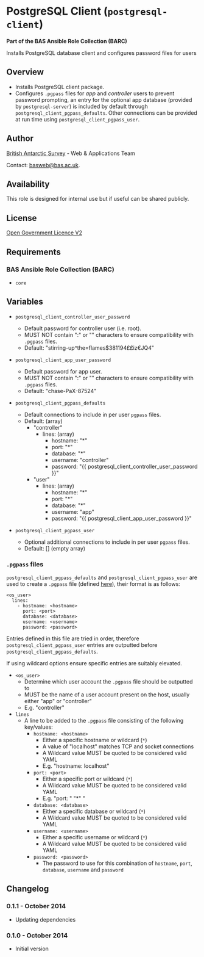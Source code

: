 # PostgreSQL Client (`postgresql-client`)

**Part of the BAS Ansible Role Collection (BARC)**

Installs PostgreSQL database client and configures password files for users
## Overview

* Installs PostgreSQL client package.
* Configures `.pgpass` files for *app* and *controller* users to prevent password prompting, an entry for the optional app database (provided by `postgresql-server`) is included by default through `postgresql_client_pgpass_defaults`. Other connections can be provided at run time using `postgresql_client_pgpass_user`.

## Author

[British Antarctic Survey](http://www.antarctica.ac.uk) - Web & Applications Team

Contact: [basweb@bas.ac.uk](mailto:basweb@bas.ac.uk).

## Availability

This role is designed for internal use but if useful can be shared publicly.

## License

[Open Government Licence V2](https://www.nationalarchives.gov.uk/doc/open-government-licence/version/2/)

## Requirements

### BAS Ansible Role Collection (BARC)

* `core`

## Variables

* `postgresql_client_controller_user_password`
    * Default password for controller user (i.e. root).
    * MUST NOT contain ":" or "\" characters to ensure compatibility with `.pgpass` files.
    * Default: "stirring-up^the=flames$381194££iz€JQ4"

* `postgresql_client_app_user_password`
    * Default password for app user.
    * MUST NOT contain ":" or "\" characters to ensure compatibility with `.pgpass` files.
    * Default: "chase-PaX-87524"

* `postgresql_client_pgpass_defaults`
	* Default connections to include in per user `pgpass` files.
	* Default: (array)
		*  "controller"
			*  lines: (array)
				*  hostname: "*"
				*  port: "*"
				*  database: "*"
				*  username: "controller"
				*  password: "{{ postgresql_client_controller_user_password }}"
		*  "user"
			*  lines: (array)
				*  hostname: "*"
				*  port: "*"
				*  database: "*"
				*  username: "app"
				*  password: "{{ postgresql_client_app_user_password }}"

* `postgresql_client_pgpass_user`
	* Optional additional connections to include in per user `pgpass` files.
	* Default: []  (empty array)

### `.pgpass` files

`postgresql_client_pgpass_defaults` and `postgresql_client_pgpass_user` are used to create a `.pgpass` file (defined [here](http://www.postgresql.org/docs/current/static/libpq-pgpass.html)), their format is as follows:

    <os_user>
      lines:
        - hostname: <hostname>
          port: <port>
          database: <database>
          username: <username>
          password: <password>

Entries defined in this file are tried in order, therefore `postgresql_client_pgpass_user` entries are outputted before `postgresql_client_pgpass_defaults`.  

If using wildcard options ensure specific entries are suitably elevated.

* `<os_user>`
	* Determine which user account the `.pgpass` file should be outputted to
	* MUST be the name of a user account present on the host, usually either "app" or "controller"
	* E.g. "controller"
* `lines`
	* A line to be added to the `.pgpass` file consisting of the following key/values:
		* `hostname: <hostname>`
			* Either a specific hostname or wildcard (`*`)
			* A value of "localhost" matches TCP and socket connections
			* A Wildcard value MUST be quoted to be considered valid YAML
			* E.g. "hostname: localhost"
		* `port: <port>`
			* Either a specific port or wildcard (`*`)
			* A Wildcard value MUST be quoted to be considered valid YAML
			* E.g. "port: "  "*"  "
		* `database: <database>`
			* Either a specific database or wildcard (`*`)
			* A Wildcard value MUST be quoted to be considered valid YAML  
		* `username: <username>`
			* Either a specific username or wildcard (`*`)
			* A Wildcard value MUST be quoted to be considered valid YAML
		* `password: <password>`
			* The password to use for this combination of `hostname`, `port`, `database`, `username` and `password`  

## Changelog

### 0.1.1 - October 2014

* Updating dependencies

### 0.1.0 - October 2014

* Initial version

